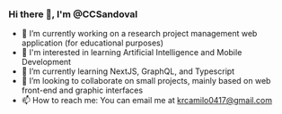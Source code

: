 ### Hi there 👋, I'm @CCSandoval

- 🔭 I’m currently working on a research project management web application (for educational purposes)
- 👀 I'm interested in learning Artificial Intelligence and Mobile Development
- 🌱 I’m currently learning NextJS, GraphQL, and Typescript
- 👯 I’m looking to collaborate on small projects, mainly based on web front-end and graphic interfaces
- 📫 How to reach me: You can email me at krcamilo0417@gmail.com
